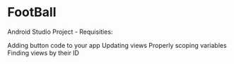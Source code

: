 # FootBall

Android Studio Project - Requisities:

Adding button code to your app
Updating views
Properly scoping variables
Finding views by their ID
